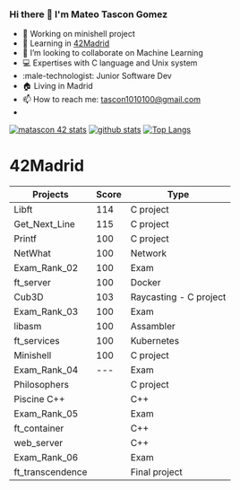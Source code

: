 ### Hi there :wave: I'm Mateo Tascon Gomez
<!--
**parismart/parismart** is a :sparkles: _special_ :sparkles: repository because its `README.md` (this file) appears on your GitHub profile.
-->
- :telescope: Working on minishell project
- :seedling: Learning in [42Madrid](https://www.42madrid.com)
- :dancers: I’m looking to collaborate on Machine Learning
- :computer: Expertises with C language and Unix system
- :male-technologist: Junior Software Dev
- :house: Living in Madrid
- :mailbox: How to reach me: tascon1010100@gmail.com
- 
[![matascon 42 stats](https://badge42.herokuapp.com/api/stats/matascon)](https://github.com/JaeSeoKim/badge42)
[![github stats](https://github-readme-stats.vercel.app/api?username=matascon&count_private=true&show_icons=true&theme=dark)](https://github.com/parismart/github-readme-stats)
[![Top Langs](https://github-readme-stats.vercel.app/api/top-langs/?username=parismart&layout=compact&exclude_repo=ft_server&langs_count=15&theme=highcontrast)](https://github.com/parismart/github-readme-stats)

# 42Madrid
|   Projects	|  Score	| Type |
|---	|---	|--- |
| Libft | 114 | C project |
| Get_Next_Line	| 115 | C project |
| Printf	| 100 | C project |
| NetWhat | 100 | Network |
| Exam_Rank_02 | 100 | Exam |
| ft_server | 100 | Docker |
| Cub3D | 103 | Raycasting - C project |
| Exam_Rank_03 | 100 | Exam |
| libasm | 100 | Assambler |
| ft_services | 100 | Kubernetes |
| Minishell | 100 | C project |
| Exam_Rank_04 | --- | Exam |
| Philosophers |  | C project |
| Piscine C++ |  | C++ |
| Exam_Rank_05 |  | Exam |
| ft_container | | C++ |
| web_server | | C++ |
| Exam_Rank_06 |  | Exam |
| ft_transcendence | | Final project |

